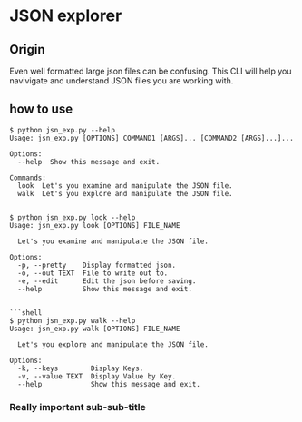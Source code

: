 # JSON explorer

## Origin

Even well formatted large json files can be confusing.  This CLI will help you navivigate and understand JSON files you are working with.

## how to use

```shell
$ python jsn_exp.py --help
Usage: jsn_exp.py [OPTIONS] COMMAND1 [ARGS]... [COMMAND2 [ARGS]...]...

Options:
  --help  Show this message and exit.

Commands:
  look  Let's you examine and manipulate the JSON file.
  walk  Let's you explore and manipulate the JSON file.
  
```


```shell
$ python jsn_exp.py look --help
Usage: jsn_exp.py look [OPTIONS] FILE_NAME

  Let's you examine and manipulate the JSON file.

Options:
  -p, --pretty    Display formatted json.
  -o, --out TEXT  File to write out to.
  -e, --edit      Edit the json before saving.
  --help          Show this message and exit.
  ```

```

```shell
$ python jsn_exp.py walk --help
Usage: jsn_exp.py walk [OPTIONS] FILE_NAME

  Let's you explore and manipulate the JSON file.

Options:
  -k, --keys        Display Keys.
  -v, --value TEXT  Display Value by Key.
  --help            Show this message and exit.
```

### Really important sub-sub-title